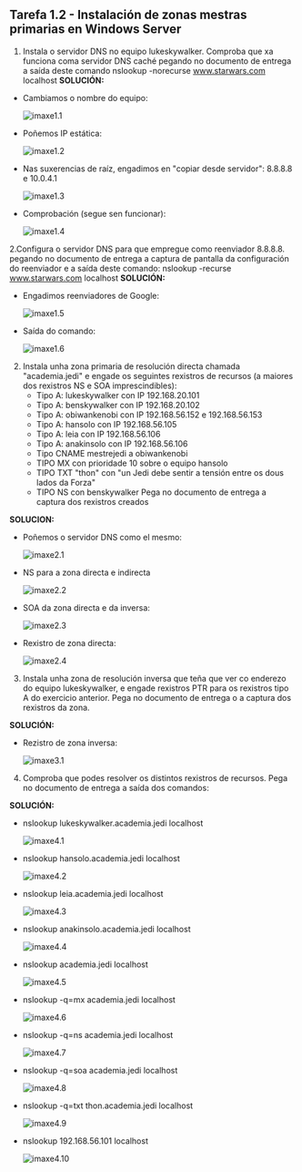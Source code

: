 ## Tarefa 1.2 - Instalación de zonas mestras primarias en Windows Server

1. Instala o servidor DNS no equipo lukeskywalker. Comproba que xa funciona coma servidor DNS caché pegando no documento de entrega a saída deste comando  nslookup -norecurse www.starwars.com localhost
**SOLUCIÓN:**

- Cambiamos o nombre do equipo:
        
    ![imaxe1.1](imaxes/solapt1.1.png)
    
- Poñemos IP estática:
    
    ![imaxe1.2](imaxes/solapt1.2.png)

- Nas suxerencias de raíz, engadimos en "copiar desde servidor": 8.8.8.8 e 10.0.4.1
    
    ![imaxe1.3](imaxes/solapt1.3.png)

- Comprobación (segue sen funcionar):
    
    ![imaxe1.4](imaxes/solapt1.4.png)

2.Configura o servidor DNS para que empregue como reenviador 8.8.8.8. pegando no documento de entrega a captura de pantalla da configuración do reenviador e a saída deste comando: nslookup -recurse www.starwars.com localhost
**SOLUCIÓN:**
- Engadimos reenviadores de Google:
    
    ![imaxe1.5](imaxes/solapt1.5.png)

- Saída do comando:
    
    ![imaxe1.6](imaxes/solapt1.6.png)

2. Instala unha zona primaria de resolución directa chamada "academia.jedi" e engade os seguintes rexistros de recursos (a maiores dos rexistros NS e SOA imprescindibles):
    - Tipo A: lukeskywalker con IP 192.168.20.101
    - Tipo A: benskywalker con IP 192.168.20.102
    - Tipo A: obiwankenobi con IP 192.168.56.152 e 192.168.56.153
    - Tipo A: hansolo con IP 192.168.56.105
    - Tipo A: leia con IP 192.168.56.106
    - Tipo A: anakinsolo con IP 192.168.56.106
    - Tipo CNAME mestrejedi a obiwankenobi
    - TIPO MX con prioridade 10 sobre o equipo hansolo
    - TIPO TXT "thon" con "un Jedi debe sentir a tensión entre os dous lados da Forza"
    - TIPO NS con benskywalker
Pega no documento de entrega a captura dos rexistros creados

**SOLUCION:**

- Poñemos o servidor DNS como el mesmo:
    
    ![imaxe2.1](imaxes/solapt2.1.png)

- NS para a zona directa e indirecta

    ![imaxe2.2](imaxes/solapt2.2.png)

- SOA da zona directa e da inversa:
    
    ![imaxe2.3](imaxes/solapt2.3.png)

- Rexistro de zona directa:

    ![imaxe2.4](imaxes/solapt2.4.png)

3. Instala unha zona de resolución inversa que teña que ver co enderezo do equipo lukeskywalker, e engade rexistros PTR para os rexistros tipo A do exercicio anterior. Pega no documento de entrega o a captura dos rexistros da zona.

**SOLUCIÓN:**

- Rezistro de zona inversa:

    ![imaxe3.1](imaxes/solapt3.1.png)

4. Comproba que podes resolver os distintos rexistros de recursos. Pega no documento de entrega a saída dos comandos:

**SOLUCIÓN:**

- nslookup lukeskywalker.academia.jedi localhost
        
    ![imaxe4.1](imaxes/solapt4.1.png)

- nslookup hansolo.academia.jedi localhost

    ![imaxe4.2](imaxes/solapt4.2.png)

- nslookup leia.academia.jedi localhost

    ![imaxe4.3](imaxes/solapt4.3.png)

- nslookup anakinsolo.academia.jedi localhost

    ![imaxe4.4](imaxes/solapt4.4.png)

- nslookup academia.jedi localhost

    ![imaxe4.5](imaxes/solapt4.5.png)

- nslookup -q=mx academia.jedi localhost

    ![imaxe4.6](imaxes/solapt4.6.png)

- nslookup -q=ns academia.jedi localhost

    ![imaxe4.7](imaxes/solapt4.7.png)

- nslookup -q=soa academia.jedi localhost

    ![imaxe4.8](imaxes/solapt4.8.png)

- nslookup -q=txt thon.academia.jedi localhost

    ![imaxe4.9](imaxes/solapt4.9.png)

- nslookup 192.168.56.101 localhost

    ![imaxe4.10](imaxes/solapt4.10.png)

